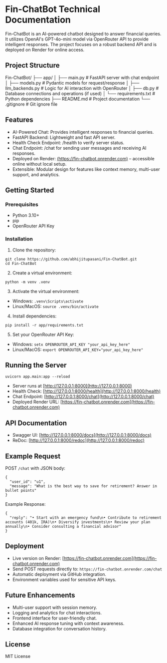 # Fin-ChatBot Technical Documentation

Fin-ChatBot is an AI-powered chatbot designed to answer financial queries. It utilizes OpenAI's GPT-4o-mini model via OpenRouter API to provide intelligent responses. The project focuses on a robust backend API and is deployed on Render for online access.

## Project Structure

Fin-ChatBot/
├── app/
│   ├── main.py           # FastAPI server with chat endpoint
│   ├── models.py         # Pydantic models for request/response
│   ├── llm\_backends.py   # Logic for AI interaction with OpenRouter
│   ├── db.py             # Database connections and operations (if used)
│   └── requirements.txt  # Python dependencies
├── README.md            # Project documentation
└── .gitignore           # Git ignore file

## Features

* AI-Powered Chat: Provides intelligent responses to financial queries.
* FastAPI Backend: Lightweight and fast API server.
* Health Check Endpoint: /health to verify server status.
* Chat Endpoint: /chat for sending user messages and receiving AI responses.
* Deployed on Render: [(https://fin-chatbot.onrender.com)](https://fin-chatbot.onrender.com) – accessible online without local setup.
* Extensible: Modular design for features like context memory, multi-user support, and analytics.

## Getting Started

### Prerequisites

* Python 3.10+
* pip
* OpenRouter API Key

### Installation

1. Clone the repository:

```
git clone https://github.com/abhijitupasani/Fin-ChatBot.git
cd Fin-ChatBot
```

2. Create a virtual environment:

```
python -m venv .venv
```

3. Activate the virtual environment:

* Windows: `.venv\Scripts\activate`
* Linux/MacOS: `source .venv/bin/activate`

4. Install dependencies:

```
pip install -r app/requirements.txt
```

5. Set your OpenRouter API Key:

* Windows: `setx OPENROUTER_API_KEY "your_api_key_here"`
* Linux/MacOS: `export OPENROUTER_API_KEY="your_api_key_here"`

## Running the Server

```
uvicorn app.main:app --reload
```

* Server runs at [http://127.0.0.1:8000](http://127.0.0.1:8000)
* Health Check: [http://127.0.0.1:8000/health](http://127.0.0.1:8000/health)
* Chat Endpoint: [http://127.0.0.1:8000/chat](http://127.0.0.1:8000/chat)
* Deployed Render URL: [https://fin-chatbot.onrender.com](https://fin-chatbot.onrender.com)

## API Documentation

* Swagger UI: [http://127.0.0.1:8000/docs](http://127.0.0.1:8000/docs)
* ReDoc: [http://127.0.0.1:8000/redoc](http://127.0.0.1:8000/redoc)

## Example Request

POST `/chat` with JSON body:

```
{
  "user_id": "u1",
  "message": "What is the best way to save for retirement? Answer in bullet points"
}
```

Example Response:

```
{
  "reply": "• Start with an emergency fund\n• Contribute to retirement accounts (401k, IRA)\n• Diversify investments\n• Review your plan annually\n• Consider consulting a financial advisor"
}
```

## Deployment

* Live version on Render: [https://fin-chatbot.onrender.com](https://fin-chatbot.onrender.com)
* Send POST requests directly to: `https://fin-chatbot.onrender.com/chat`
* Automatic deployment via GitHub integration.
* Environment variables used for sensitive API keys.

## Future Enhancements

* Multi-user support with session memory.
* Logging and analytics for chat interactions.
* Frontend interface for user-friendly chat.
* Enhanced AI response tuning with context awareness.
* Database integration for conversation history.

## License

MIT License
